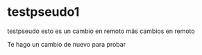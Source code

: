 # testpseudo1
testpseudo
esto es un cambio en remoto
más cambios en remoto

Te hago un cambio de nuevo para probar

